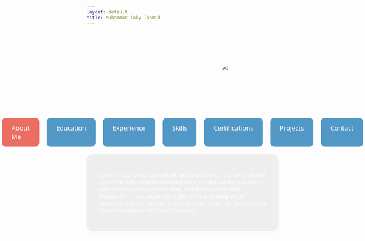 ```yaml
---
layout: default
title: Muhammad Taky Tahmid
---
```


<style>
  body {
    font-family: 'Segoe UI', Tahoma, Geneva, Verdana, sans-serif;
    background: url('path/to/background-image.jpg') no-repeat center center fixed;
    background-size: cover;
    color: #ffffff;
  }
  h1 {
    color: #ffffff;
    text-align: left;
    margin-top: 50px;
    font-size: 2.5em;
  }
  .tabs {
    display: flex;
    justify-content: center;
    margin-top: 20px;
  }
  .tab {
    padding: 15px 25px;
    cursor: pointer;
    background: rgba(41, 128, 185, 0.8);
    color: white;
    margin: 0 10px;
    border-radius: 10px;
    font-size: 1.2em;
    transition: background 0.3s;
  }
  .tab:hover {
    background: rgba(52, 152, 219, 0.8);
  }
  .tab.active {
    background: rgba(231, 76, 60, 0.8);
  }
  .tab-content {
    display: none;
    max-width: 800px;
    margin: 20px auto;
    padding: 30px;
    background: rgba(0, 0, 0, 0.6);
    box-shadow: 0 8px 16px rgba(0, 0, 0, 0.2);
    border-radius: 15px;
    animation: fadeIn 0.5s;
    color: #ffffff;
  }
  .tab-content.active {
    display: block;
  }
  .tab-content img {
    max-width: 100%;
    border-radius: 15px;
    margin-bottom: 20px;
  }
  .contact-info a {
    color: #e74c3c;
    text-decoration: none;
    font-weight: bold;
  }
  ul {
    list-style-type: none;
    padding: 0;
  }
  ul li {
    background: rgba(236, 240, 241, 0.8);
    margin: 10px 0;
    padding: 15px;
    border-radius: 10px;
    transition: background 0.3s;
    color: #333;
  }
  ul li:hover {
    background: rgba(189, 195, 199, 0.8);
  }
  @keyframes fadeIn {
    from { opacity: 0; }
    to { opacity: 1; }
  }
  .header {
    display: flex;
    justify-content: space-between;
    align-items: center;
    padding: 20px;
  }
  .profile-picture img {
    border-radius: 50%;
    max-width: 150px;
    margin-right: 20px;
  }
</style>

<div class="header">
  <h1>Muhammad Taky Tahmid</h1>
  <div class="profile-picture">
    <img src="path/to/profile-picture.jpg" alt="Muhammad Taky Tahmid">
  </div>
</div>

<div class="tabs">
  <div class="tab active" onclick="showTab('about')">About Me</div>
  <div class="tab" onclick="showTab('education')">Education</div>
  <div class="tab" onclick="showTab('experience')">Experience</div>
  <div class="tab" onclick="showTab('skills')">Skills</div>
  <div class="tab" onclick="showTab('certifications')">Certifications</div>
  <div class="tab" onclick="showTab('projects')">Projects</div>
  <div class="tab" onclick="showTab('contact')">Contact</div>
</div>

<div id="about" class="tab-content active">
  <p>I am an experienced consultant, urban planner, and environmental economist with a hands-on background in urban and city planning, urban management, master plan, and development plan preparation. I have expertise in GIS, remote sensing, water modeling, and environmental assessments, including site clearance and environmental clearance processes.</p>
</div>

<div id="education" class="tab-content">
  <ul>
    <li>Bachelor of Urban and Regional Planning from Bangladesh University of Engineering and Technology (2010-2015)</li>
    <li>Masters in Environmental Economics from Dhaka School of Economics, University of Dhaka (2017-2019)</li>
  </ul>
</div>

<div id="experience" class="tab-content">
  <ul>
    <li><strong>Marian R. Okie Fellow</strong> at University of Delaware, School of Marine Science and Policy (August 2022 - Present)</li>
    <li><strong>Lecturer</strong> at Dhaka School of Economics, University of Dhaka (April 2021 - August 2022)</li>
    <li><strong>Environmental Economist and Consultant</strong> at APARAJITA Design Development Limited, Dhaka (November 2020 - April 2021)</li>
    <li><strong>Technical Consultant</strong> at Unimax Consultants Ltd., Dhaka, Bangladesh (February 2021 - March 2021)</li>
    <li><strong>Assistant Manager (GIS Expert)</strong> at Eastern Housing Limited (October 2019 - March 2021)</li>
    <li><strong>Urban Planner</strong> at Institute of Water Modelling (December 2018 - June 2019)</li>
    <li><strong>Junior Urban Planner</strong> at Engineering and Consultants Associates Ltd (July 2015 - May 2016)</li>
    <li><strong>Intern</strong> at Local Government Engineering Department, Bangladesh (January 2015 - February 2015)</li>
  </ul>
</div>

<div id="skills" class="tab-content">
  <ul>
    <li>Analytical Skills</li>
    <li>GIS Tool-based Analysis</li>
    <li>Data Analysis</li>
    <li>Water Modeling</li>
    <li>Hydrologic and Hydrodynamic Analysis</li>
    <li>Environmental Sector Expertise (Site Clearance, Environmental Clearance)</li>
  </ul>
</div>

<div id="certifications" class="tab-content">
  <ul>
    <li>Secondary School Certificate</li>
  </ul>
</div>

<div id="projects" class="tab-content">
  <ul>
    <li><strong>Sonagazi Solar Power LTD. (50 MW AC) Solar Park at Sonagazi, Feni</strong>: Chief Consultant and Urban Planner - Provided consultancy services for site clearance, environmental clearance, and detailed topographic survey.</li>
    <li><strong>Faridpur Sadar Upazila Development Plan</strong>: Project Coordinator - Managed the development plan preparation, introduced smart water and sanitation solutions, and coordinated data collection and analysis.</li>
  </ul>
</div>

<div id="contact" class="tab-content">
  <p>Feel free to reach out to me through email or LinkedIn for any professional inquiries or collaborations.</p>
  <p>Email: <a href="mailto:takyurp09@gmail.com">takyurp09@gmail.com</a></p>
  <p>LinkedIn: <a href="https://www.linkedin.com/in/muhammad-taky-tahmid-482397100/">Muhammad Taky Tahmid</a></p>
</div>

<script>
  function showTab(tabId) {
    document.querySelectorAll('.tab-content').forEach(content => {
      content.classList.remove('active');
    });
    document.querySelectorAll('.tab').forEach(tab => {
      tab.classList.remove('active');
    });
    document.getElementById(tabId).classList.add('active');
    document.querySelector('.tab[onclick="showTab(\'' + tabId + '\')"]').classList.add('active');
  }
</script>
